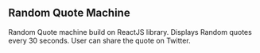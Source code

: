 ## Random Quote Machine

Random Quote machine build on ReactJS library. Displays Random quotes every 30 seconds. User can share the quote on Twitter.
